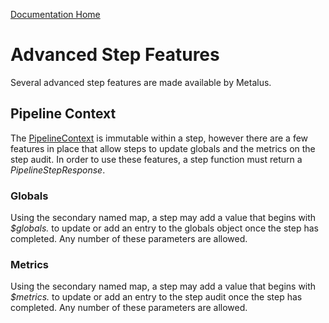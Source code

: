 [Documentation Home](readme.md)

# Advanced Step Features
Several advanced step features are made available by Metalus.

## Pipeline Context 
The [PipelineContext](pipeline-context.md) is immutable within a step, however there are a few features in place that allow
steps to update globals and the metrics on the step audit. In order to use these features, a step function must return 
a _PipelineStepResponse_.

### Globals
Using the secondary named map, a step may add a value that begins with _$globals._ to update or add an entry to the globals
object once the step has completed. Any number of these parameters are allowed.

### Metrics
Using the secondary named map, a step may add a value that begins with _$metrics._ to update or add an entry to the step
audit once the step has completed. Any number of these parameters are allowed.
